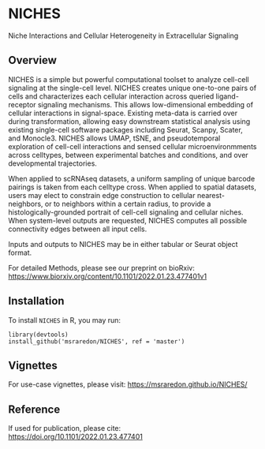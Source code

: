 # NICHES
Niche Interactions and Cellular Heterogeneity in Extracellular Signaling

## Overview
NICHES is a simple but powerful computational toolset to analyze cell-cell signaling at the single-cell level. NICHES creates unique one-to-one pairs of cells and characterizes each cellular interaction across queried ligand-receptor signaling mechanisms. This allows low-dimensional embedding of cellular interactions in signal-space. Existing meta-data is carried over during transformation, allowing easy downstream statistical analysis using existing single-cell software packages including Seurat, Scanpy, Scater, and Monocle3.  NICHES allows UMAP, tSNE, and pseudotemporal exploration of cell-cell interactions and sensed cellular microenvironmments across celltypes, between experimental batches and conditions, and over developmental trajectories.

When applied to scRNAseq datasets, a uniform sampling of unique barcode pairings is taken from each celltype cross. When applied to spatial datasets, users may elect to constrain edge construction to cellular nearest-neighbors, or to neighbors within a certain radius, to provide a histologically-grounded portrait of cell-cell signaling and cellular niches. When system-level outputs are requested, NICHES computes all possible connectivity edges between all input cells.

Inputs and outputs to NICHES may be in either tabular or Seurat object format.

For detailed Methods, please see our preprint on bioRxiv: https://www.biorxiv.org/content/10.1101/2022.01.23.477401v1

## Installation
To install `NICHES` in R, you may run:
```
library(devtools)
install_github('msraredon/NICHES', ref = 'master')
```

## Vignettes
For use-case vignettes, please visit: https://msraredon.github.io/NICHES/

## Reference
If used for publication, please cite: https://doi.org/10.1101/2022.01.23.477401

